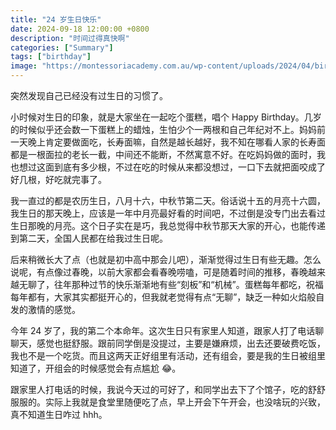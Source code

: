 ```yaml
---
title: "24 岁生日快乐"
date: 2024-09-18 12:00:00 +0800
description: "时间过得真快啊"
categories: ["Summary"]
tags: ["birthday"]
image: "https://montessoriacademy.com.au/wp-content/uploads/2024/04/birthday-hat-party-childcare-montessori-academy.jpg"
---
```


突然发现自己已经没有过生日的习惯了。

小时候对生日的印象，就是大家坐在一起吃个蛋糕，唱个 Happy Birthday。几岁的时候似乎还会数一下蛋糕上的蜡烛，生怕少个一两根和自己年纪对不上。妈妈前一天晚上肯定要做面吃，长寿面嘛，自然是越长越好，我不知在哪看人家的长寿面都是一根面拉的老长一截，中间还不能断，不然寓意不好。在吃妈妈做的面时，我也想过这面到底有多少根，不过在吃的时候从来都没想过，一口下去就把面咬成了好几根，好吃就完事了。

我一直过的都是农历生日，八月十六，中秋节第二天。俗话说十五的月亮十六圆，我生日的那天晚上，应该是一年中月亮最好看的时间吧，不过倒是没专门出去看过生日那晚的月亮。这个日子实在是巧，我总觉得中秋节那天大家的开心，也能传递到第二天，全国人民都在给我过生日呢。

后来稍微长大了点（也就是初中高中那会儿吧），渐渐觉得过生日有些无趣。怎么说呢，有点像过春晚，以前大家都会看春晚唠嗑，可是随着时间的推移，春晚越来越无聊了，往年那种过节的快乐渐渐地有些“刻板”和“机械”。蛋糕每年都吃，祝福每年都有，大家其实都挺开心的，但我就老觉得有点“无聊”，缺乏一种如火焰般自发的激情的感觉。

今年 24 岁了，我的第二个本命年。这次生日只有家里人知道，跟家人打了电话聊聊天，感觉也挺舒服。跟前同学倒是没提过，主要是嫌麻烦，出去还要破费吃饭，我也不是一个吃货。而且这两天正好组里有活动，还有组会，要是我的生日被组里知道了，开组会的时候感觉会有点尴尬 :joy:。

跟家里人打电话的时候，我说今天过的可好了，和同学出去下了个馆子，吃的舒舒服服的。实际上我就是食堂里随便吃了点，早上开会下午开会，也没啥玩的兴致，真不知道生日咋过 hhh。
